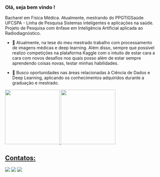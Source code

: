 ### Olá, seja bem vindo !

Bacharel em Física Médica. Atualmente, mestrando do PPGTIGSaúde UFCSPA - Linha de Pesquisa Sistemas inteligentes e aplicações na saúde. Projeto de Pesquisa com ênfase em Inteligência Artificial aplicada ao Radiodiagnóstico.

- 🔭 Atualmente, na tese do meu mestrado trabalho com processamento de imagens médicas e deep learning. Além disso, sempre que possível realizo competições na plataforma Kaggle com o intuito de estar cara a cara com novos desafios nos quais posso além de estar sempre aprendendo coisas novas, testar minhas habilidades.

- 🤝 Busco oportunidades nas áreas relacionadas à Ciência de Dados e Deep Learning, aplicando os conhecimentos adquiridos durante a graduação e mestrado.



<div>
<a href="https://github.com/seu-usuário-aqui">
<img height="180em" src="https://github-readme-stats.vercel.app/api?username=rgmalanga&show_icons=true&theme=dracula&include_all_commits=true&count_private=true"/>
<img height="180em" src="https://github-readme-stats.vercel.app/api/top-langs/?username=rgmalanga&layout=compact&langs_count=7&theme=dracula"/>
</div>


## Contatos:

<div>
<a href="https://instagram.com/malangs_" target="_blank"><img src="https://img.shields.io/badge/-Instagram-%23E4405F?style=for-the-badge&logo=instagram&logoColor=white" target="_blank"></a>
<a href = "mailto:contato@rg.malanga"><img src="https://img.shields.io/badge/Gmail-D14836?style=for-the-badge&logo=gmail&logoColor=white" target="_blank"></a>
<a href="https://www.linkedin.com/in/rafael-guimarâes-malanga" target="_blank"><img src="https://img.shields.io/badge/-LinkedIn-%230077B5?style=for-the-badge&logo=linkedin&logoColor=white" target="_blank"></a>   
</div>
